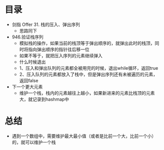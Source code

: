 # 目录

- 剑指 Offer 31. 栈的压入、弹出序列
  - 思路同下
- 946.验证栈序列
  - 模拟栈的操作，如果当前的栈顶等于弹出顺序的，就弹出此时的栈顶，同时将指向弹出顺序的指针往后移一位
  - 如果不等于，就把压入序列的元素继续弹入
  - 什么时候退出
  - 1、压入和弹出队列的元素都全被用完的时候，退出while循环，返回true
  - 2、压入队列的元素都放入了栈中，但是弹出序列还有未被遍历的元素，返回false
- 下一个更大元素
  - 维护一个栈，栈内的元素越往上越小，如果新进来的元素比栈顶的元素大，就记录到hashmap中



# 总结

- 遇到一个数组中，需要维护最大最小值（或者是比前一个大，比前一个小）的，就可以维护一个栈